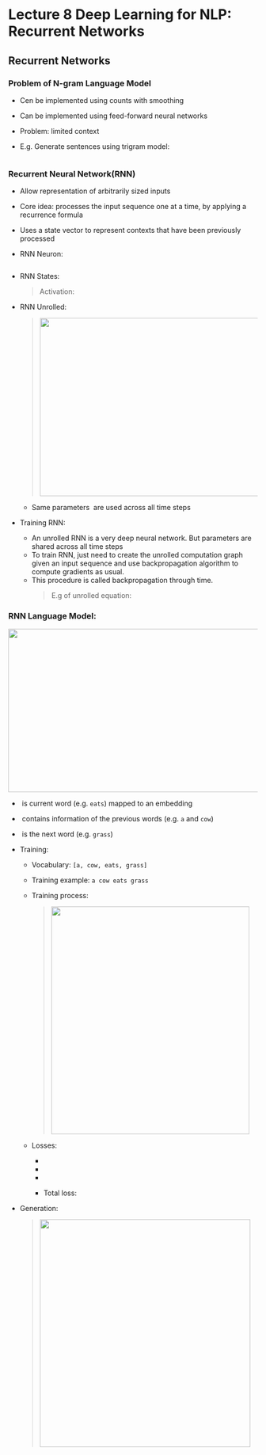 # Lecture 8 Deep Learning for NLP: Recurrent Networks

<h2 id="rnn">Recurrent Networks</h2>

### Problem of N-gram Language Model

* Cen be implemented using counts with smoothing

* Can be implemented using feed-forward neural networks

* Problem: limited context

* E.g. Generate sentences using trigram model:
 > <img src="001.gif" alt="">

### Recurrent Neural Network(RNN)

* Allow representation of arbitrarily sized inputs

* Core idea: processes the input sequence one at a time, by applying a recurrence formula

* Uses a state vector to represent contexts that have been previously processed

* RNN Neuron:
    > <img src='002.png' alt="">
  
* RNN States:
    > <img src='003.png' alt=""><br>
    > <img src="004.png" alt=""><br>
    > Activation: <img src="005.png" alt=""><br>
    
* RNN Unrolled:
    > <img src="006.png" alt="" width=750 height=360>
  
  * Same parameters <img src="https://render.githubusercontent.com/render/math?math=(W_s, W_x, b and W_y)" alt=""> are used across all time steps

* Training RNN:
    * An unrolled RNN is a very deep neural network. But parameters are shared across all time steps
    * To train RNN, just need to create the unrolled computation graph given an input sequence and use backpropagation algorithm to compute gradients as usual.
    * This procedure is called backpropagation through time. 
        > E.g of unrolled equation:<br>
        > <img src="007.png" alt=""><br>
      
### RNN Language Model:

<img src="008.png" alt="" width=700 height=330>

* <img src="https://render.githubusercontent.com/render/math?math=x_i" alt=""> is current word (e.g. `eats`) mapped to an embedding
  
* <img src="https://render.githubusercontent.com/render/math?math=s_{i-1}" alt=""> contains information of the previous words (e.g. `a` and `cow`)
  
* <img src="https://render.githubusercontent.com/render/math?math=y_i" alt=""> is the next word (e.g. `grass`)

* Training: 
    * Vocabulary: `[a, cow, eats, grass]`
    * Training example: `a cow eats grass`
    * Training process:
      > <img src="009.png" alt="" width=400 height=460><br>
      > <img src="https://render.githubusercontent.com/render/math?math=s_i = tanh(W_ss{i-1} %2B W_xx_i %2B b)" alt=""><br>
      > <img src="https://render.githubusercontent.com/render/math?math=y_i = softmax(W_ys_i)" alt="">
      
    * Losses:
        * <img src="https://render.githubusercontent.com/render/math?math=L_1 = -logP(0.30)" alt="">
          
        * <img src="https://render.githubusercontent.com/render/math?math=L_2 = -logP(0.50)" alt="">
          
        * <img src="https://render.githubusercontent.com/render/math?math=L_3 = -logP(0.20)" alt="">
          
        * Total loss: <img src="https://render.githubusercontent.com/render/math?math=L_{total} = L_1 %2B L_2 %2B L_3" alt="">
    
* Generation:
  > <img src="010.png" alt="" width=425 height=460>